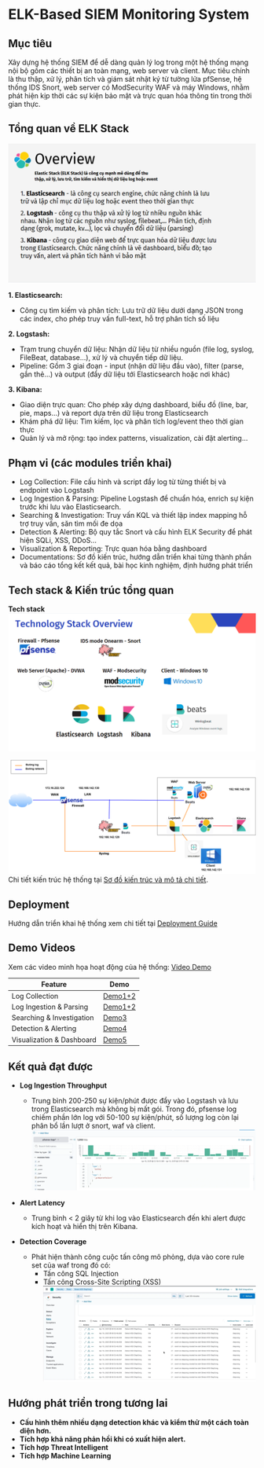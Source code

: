 # ELK-Based SIEM Monitoring System
## Mục tiêu
Xây dựng hệ thống SIEM để dễ dàng quản lý log trong một hệ thống mạng nội bộ gồm các thiết bị an toàn mạng, web server và client. Mục tiêu chính là thu thập, xử lý, phân tích và giám sát nhật ký từ tường lửa pfSense, hệ thống IDS Snort, web server có ModSecurity WAF và máy Windows, nhằm phát hiện kịp thời các sự kiện bảo mật và trực quan hóa thông tin trong thời gian thực.

## Tổng quan về ELK Stack
![Overview](media/overview.png)

**1. Elasticsearch:**
  - Công cụ tìm kiếm và phân tích: Lưu trữ dữ liệu dưới dạng JSON trong các index, cho phép truy vấn full-text, hỗ trợ phân tích số liệu

**2. Logstash:**
  - Trạm trung chuyển dữ liệu: Nhận dữ liệu từ nhiều nguồn (file log, syslog, FileBeat, database...), xử lý và chuyển tiếp dữ liệu.
  - Pipeline: Gồm 3 giai đoạn - input (nhận dữ liệu đầu vào), filter (parse, gắn thẻ...) và output (đẩy dữ liệu tới Elasticsearch hoặc nơi khác)

**3. Kibana:**
  - Giao diện trực quan: Cho phép xây dựng dashboard, biểu đồ (line, bar, pie, maps...) và report dựa trên dữ liệu trong Elasticsearch
  - Khám phá dữ liệu: Tìm kiếm, lọc và phân tích log/event theo thời gian thực
  - Quản lý và mở rộng: tạo index patterns, visualization, cài đặt alerting...

## Phạm vi (các modules triển khai)
- Log Collection: File cấu hình và script đẩy log từ từng thiết bị và endpoint vào Logstash
- Log Ingestion & Parsing: Pipeline Logstash để chuẩn hóa, enrich sự kiện trước khi lưu vào Elasticsearch.
- Searching & Investigation: Truy vấn KQL và thiết lập index mapping hỗ trợ truy vấn, săn tìm mối đe dọa
- Detection & Alerting: Bộ quy tắc Snort và cấu hình ELK Security để phát hiện SQLi, XSS, DDoS...
- Visualization & Reporting: Trực quan hóa bằng dashboard
- Documentations: Sơ đồ kiến trúc, hướng dẫn triển khai từng thành phần và báo cáo tổng kết kết quả, bài học kinh nghiệm, định hướng phát triển

## Tech stack & Kiến trúc tổng quan

**Tech stack**
![techstack](media/tech_stack.png)

![Archtecture](media/network_topology.png)
Chi tiết kiến trúc hệ thống tại [Sơ đồ kiến trúc và mô tả chi tiết](docs/architecture.md).

## Deployment

Hướng dẫn triển khai hệ thống xem chi tiết tại [Deployment Guide](docs/deployment-guide.md)

## Demo Videos

Xem các video minh họa hoạt động của hệ thống: [Video Demo](https://drive.google.com/drive/folders/11oPinABcN_RSF0s3mgBEs7_I8LKQiLiN?usp=sharing)

| Feature    | Demo                                                         |
|--------------|--------------------------------------------------------------|
| Log Collection     | [Demo1+2](https://youtu.be/8kT6JZoJT3c) |
| Log Ingestion & Parsing    | [Demo1+2](https://youtu.be/8kT6JZoJT3c)      |
| Searching & Investigation  | [Demo3](https://youtu.be/zlhBIX8wMSs)            |
| Detection & Alerting | [Demo4](https://youtu.be/Nf-PxvZqffA)   |
| Visualization & Dashboard | [Demo5](https://youtu.be/veM75JVKq1Q)   |

## Kết quả đạt được

- **Log Ingestion Throughput**
  - Trung bình 200-250 sự kiện/phút được đẩy vào Logstash và lưu trong Elasticsearch mà không bị mất gói. Trong đó, pfsense log chiếm phần lớn log với 50-100 sự kiện/phút, số lượng log còn lại phân bổ lần lượt ở snort, waf và client.
![pfsense log ingestion throughput](media/pfsense_log_ingestion_throughput.png)

- **Alert Latency**  
  - Trung bình < 2 giây từ khi log vào Elasticsearch đến khi alert được kích hoạt và hiển thị trên Kibana.

 
- **Detection Coverage**  
  - Phát hiện thành công cuộc tấn công mô phỏng, dựa vào core rule set của waf trong đó có:
    - Tấn công SQL Injection
    - Tấn công Cross-Site Scripting (XSS)
![detection xss](media/detection_xss.png)
   
## Hướng phát triển trong tương lai

- **Cấu hình thêm nhiều dạng detection khác và kiểm thử một cách toàn diện hơn.**
- **Tích hợp khả năng phản hồi khi có xuất hiện alert.**
- **Tích hợp Threat Intelligent**
- **Tích hợp Machine Learning**

